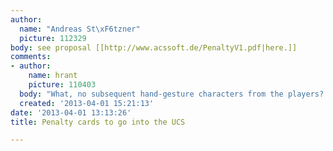 ```yaml
---
author:
  name: "Andreas St\xF6tzner"
  picture: 112329
body: see proposal [[http://www.acssoft.de/PenaltyV1.pdf|here.]]
comments:
- author:
    name: hrant
    picture: 110403
  body: "What, no subsequent hand-gesture characters from the players?! NO FAIR!!\r\n\r\nhhp\r\n"
  created: '2013-04-01 15:21:13'
date: '2013-04-01 13:13:26'
title: Penalty cards to go into the UCS

---
```

